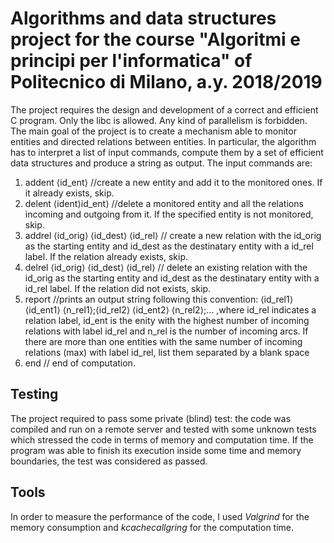 # Algorithms and data structures project for the course "Algoritmi e principi per l'informatica" of Politecnico di Milano, a.y. 2018/2019
The project requires the design and development of a correct and efficient C program. Only the libc is allowed. Any kind of parallelism is forbidden.
The main goal of the project is to create a mechanism able to monitor entities and directed relations between entities.
In particular, the algorithm has to interpret a list of input commands, compute them by a set of efficient data structures and produce a string as output.
The input commands are:
1. addent ⟨id_ent⟩ //create a new entity and add it to the monitored ones. If it already exists, skip.
2. delent ⟨ident⟩id_ent⟩ //delete a monitored entity and all the relations incoming and outgoing from it. If the specified entity is not monitored, skip.
3. addrel ⟨id_orig⟩ ⟨id_dest⟩ ⟨id_rel⟩ // create a new relation with the id_orig as the starting entity and id_dest as the destinatary entity with a id_rel label. If the relation already exists, skip.
4. delrel ⟨id_orig⟩ ⟨id_dest⟩ ⟨id_rel⟩ // delete an existing relation with the id_orig as the starting entity and id_dest as the destinatary entity with a id_rel label. If the relation did not exists, skip.
5. report //prints an output string following this convention: ⟨id_rel1⟩ ⟨id_ent1⟩ ⟨n_rel1⟩;⟨id_rel2⟩ ⟨id_ent2⟩ ⟨n_rel2⟩;...  ,where id_rel indicates a relation label, id_ent is the enity with the highest number of incoming relations with label id_rel and n_rel is the number of incoming arcs. If there are more than one entities with the same number of incoming relations (max) with label id_rel, list them separated by a blank space
6. end // end of computation.

## Testing
The project required to pass some private (blind) test: the code was compiled and run on a remote server and tested with some unknown tests which stressed the code in terms of memory and computation time. If the program was able to finish its execution inside some time and memory boundaries, the test was considered as passed. 

## Tools
In order to measure the performance of the code, I used *Valgrind* for the memory consumption and *kcachecallgring* for the computation time.